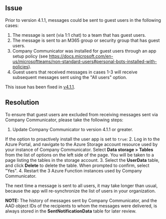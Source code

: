 ## Issue
Prior to version 4.1.1, messages could be sent to guest users in the following cases:
1. The message is sent (via 1:1 chat) to a team that has guest users.
2. The message is sent to an M365 group or security group that has guest users.
3. Company Communicator was installed for guest users through an app setup policy (see https://docs.microsoft.com/en-us/microsoftteams/non-standard-users#personal-bots-installed-with-policies).
4. Guest users that received messages in cases 1-3 will receive subsequent messages sent using the "All users" option.

This issue has been fixed in [v4.1.1](https://github.com/OfficeDev/microsoft-teams-apps-company-communicator/releases/tag/v4.1.1).

## Resolution
To ensure that guest users are excluded from receiving messages sent via Company Communicator, please take the following steps:
1. Update Company Communicator to version 4.1.1 or greater.

If the option to proactively install the user app is set to `true`:
2. Log in to the Azure Portal, and navigate to the Azure Storage account resource used by your instance of Company Communicator. Select **Data storage > Tables** from the list of options on the left side of the page. You will be taken to a page listing the tables in the storage account.
3. Select the **UserData** table, and click **Delete** to delete the table. When prompted to confirm, select "Yes".
4. Restart the 3 Azure Function instances used by Company Communicator.

The next time a message is sent to all users, it may take longer than usual, because the app will re-synchronize the list of users in your organization.

**NOTE:** The history of messages sent by Company Communicator, and the AAD object IDs of the recipients to whom the messages were delivered, is always stored in the **SentNotificationData** table for later review.